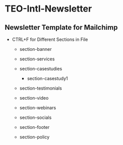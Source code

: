 # TEO-Intl-Newsletter

## Newsletter Template for Mailchimp

* CTRL+F for Different Sections in File

    * section-banner

    * section-services

    * section-casestudies

        * section-casestudy1

    * section-testimonials

    * section-video

    * section-webinars

    * section-socials

    * section-footer

    * section-policy

